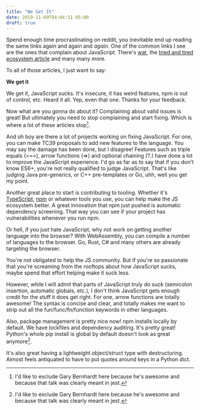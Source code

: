 ```yaml
---
title: "We Get It"
date: 2019-11-09T04:04:51-05:00
draft: true
---
```


Spend enough time procrastinating on reddit, you inevitable end up
reading the same links again and again and *again*. One of the common
links I see are the ones that complain about JavaScript. There's
[wat](https://www.destroyallsoftware.com/talks/wat), the [tried and
tired ecosystem
article](https://medium.com/commitlog/the-internet-is-at-the-mercy-of-a-handful-of-people-73fac4bc5068)
and many many more.

To all of those articles, I just want to say:

**We get it**

We get it, JavaScript sucks. It's insecure, it has weird features, npm
is out of control, etc. Heard it all. Yep, even that one. Thanks for
your feedback.

Now what are you gonna do about it? Complaining about valid issues is
great! But ultimately you need to stop complaining and start
fixing. Which is where a lot of these articles stop[^1].

[^1]: I'd like to exclude Gary Bernhardt here because he's awesome and
    because that talk was clearly meant in jest.

And oh boy are there a lot of projects working on fixing
JavaScript. For one, you can make TC39 proposals to add new features
to the language. You may say the damage has been done, but I disagree!
Features such as triple equals (===), arrow functions (=>) and
optional chaining (?.) have done a lot to improve the JavaScript
experience. I'd go as far as to say that if you don't know ES6+,
you're not really qualified to judge JavaScript. That's like judging
Java pre-generics, or C++ pre-templates or Go, uhh, well you get my
point.

Another great place to start is contributing to tooling. Whether it's
[TypeScript](https://github.com/microsoft/typescript),
[npm](https://github.com/npm/cli) or whatever tools you use, you can
help make the JS ecosystem better. A great innovation that npm just
pushed is automatic dependency screening. That way you can see if your
project has vulnerabilities whenever you run npm.

Or hell, if you just hate JavaScript, why not work on getting another
language into the browser? With WebAssembly, you can compile a number
of languages to the browser. Go, Rust, C# and many others are already
targeting the browser.

You're not obligated to help the JS community. But if you're so
passionate that you're screaming from the rooftops about how
JavaScript sucks, maybe spend that effort helping make it suck less.

However, while I will admit that parts of JavaScript truly do suck
(semicolon insertion, automatic globals, etc.), I don't think
JavaScript gets enough credit for the stuff it does get right. For
one, arrow functions are totally awesome! The syntax is concise and
clear, and totally makes me want to strip out all the
fun/func/fn/function keywords in other languages.

Also, package management is pretty nice now! npm installs locally by
default. We have lockfiles and dependency auditing. It's pretty great!
Python's whole pip install is global by default doesn't look as great
anymore[^1].

[^1]: And don't give me the whole "just remember to turn on
    virtualenv" shtick. That's like saying "just remember the types in
    your code". Totally missing the point.

It's also great having a lightweight object/struct type with
destructuring. Almost feels antiquated to have to put quotes around
keys in a Python dict.
